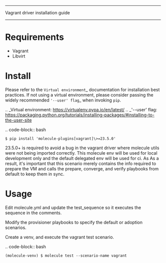 *********************************
Vagrant driver installation guide
*********************************

Requirements
============

* Vagrant
* Libvirt

Install
=======

Please refer to the `Virtual environment`_ documentation for installation best
practices. If not using a virtual environment, please consider passing the
widely recommended `'--user' flag`_ when invoking ``pip``.

.. _Virtual environment: https://virtualenv.pypa.io/en/latest/
.. _'--user' flag: https://packaging.python.org/tutorials/installing-packages/#installing-to-the-user-site

.. code-block:: bash

    $ pip install 'molecule-plugins[vagrant]\>=23.5.0'

23.5.0+ is required to avoid a bug in the vagrant driver where molecule utils were not being imported correctly.
This molecule env will be used for local development only and the default delegated env will be used for ci. As
As a result, it's important that this scenario merely contains the info required to prepare the VM and calls the prepare, converge, and verify playbooks from default to keep them in sync.

Usage
=====

Edit molecule.yml and update the test_sequence so it executes the sequence
in the comments.

Modify the provisioner playbooks to specify the default or adoption scenarios.

Create a venv, and execute the vagrant test scenario.

.. code-block:: bash

    (molecule-venv) $ molecule test --scenario-name vagrant

